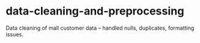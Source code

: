# data-cleaning-and-preprocessing
Data cleaning of mall customer data – handled nulls, duplicates, formatting issues.
